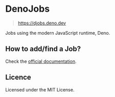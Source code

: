 # DenoJobs

> https://djobs.deno.dev

Jobs using the modern JavaScript runtime, Deno.

## How to add/find a Job?

Check the [official documentation](https://djobs.deno.dev/jobs).

## Licence

Licensed under the MIT License.
